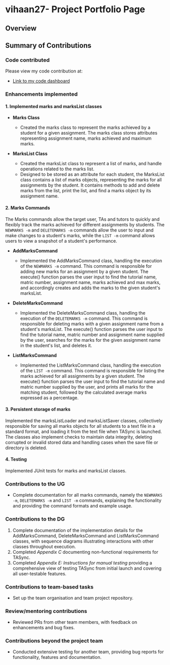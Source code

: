 # vihaan27- Project Portfolio Page

## Overview

## Summary of Contributions
### Code contributed
Please view my code contribution at:
- [Link to my code dashboard](#https://nus-cs2113-ay2425s2.github.io/tp-dashboard/?search=vihaan27&breakdown=true)

### Enhancements implemented

#### 1. Implemented marks and marksList classes
- **Marks Class**
  - Created the marks class to represent the marks achieved by a student for a given assignment. The marks
  class stores attributes representing assignment name, marks achieved and maximum marks.

- **MarksList Class**
  - Created the marksList class to represent a list of marks, and handle operations related to the marks list.
  - Designed to be stored as an attribute for each student, the MarksList class contains a list of marks objects,
  representing the marks for all assignments by the student. It contains methods to add and delete marks from the list,
  print the list, and find a marks object by its assignment name.

#### 2. Marks Commands
The Marks commands allow the target user, TAs and tutors to quickly and flexibly track the marks achieved for
different assignments by students. The `NEWMARKS -m` and `DELETEMARKS -m` commands allow the user to input and make
changes to a student's marks, while the `LIST -m` command allows users to view a snapshot of a student's performance.

- **AddMarksCommand**
  - Implemented the AddMarksCommand class, handling the execution of the `NEWMARKS -m` command. This command is
  responsible for adding new marks for an assignment by a given student. The execute() function parses the user input
  to find the tutorial name, matric number, assignment name, marks achieved and max marks, and accordingly creates and adds
  the marks to the given student's marksList.

- **DeleteMarksCommand**
  - Implemented the DeleteMarksCommand class, handling the execution of the `DELETEMARKS -m` command. This command is
  responsible for deleting marks with a given assignment name from a student's marksList. The execute() function parses
  the user input to find the tutorial name, matric number and assignment name supplied by the user, searches for the marks
  for the given assignment name in the student's list, and deletes it.

- **ListMarksCommand**
  - Implemented the ListMarksCommand class, handling the execution of the `LIST -m` command. This command is responsible
  for listing the marks achieved for all assignments by a given student. The execute() function parses the user input to 
  find the tutorial name and matric number supplied by the user, and prints all marks for the matching student, followed 
  by the calculated average marks expressed as a percentage.

#### 3. Persistent storage of marks
Implemented the marksListLoader and marksListSaver classes, collectively responsible for saving all marks objects
for all students to a text file in a standard format, and loading it from the text file when TASync is launched. The classes
also implement checks to maintain data integrity, deleting corrupted or invalid stored data and handling cases when the save
file or directory is deleted.

#### 4. Testing
Implemented JUnit tests for marks and marksList classes.

### Contributions to the UG

- Complete documentation for all marks commands, namely the `NEWMARKS -m`, `DELETEMARKS -m` and `LIST -m` commands,
explaining the functionality and providing the command formats and example usage.

### Contributions to the DG

1. Complete documentation of the implementation details for the AddMarksCommand, DeleteMarksCommand and ListMarksCommand
classes, with sequence diagrams illustrating interactions with other classes throughout execution.
2. Completed _Appendix C_ documenting non-functional requirements for TASync.
3. Completed _Appendix E: Instructions for manual testing_ providing a comprehensive view of testing TASync
from initial launch and covering all user-testable features.

### Contributions to team-based tasks
- Set up the team organisation and team project repository.

### Review/mentoring contributions
- Reviewed PRs from other team members, with feedback on enhancements and bug fixes.

### Contributions beyond the project team
- Conducted extensive testing for another team, providing bug reports for functionality,
features and documentation.